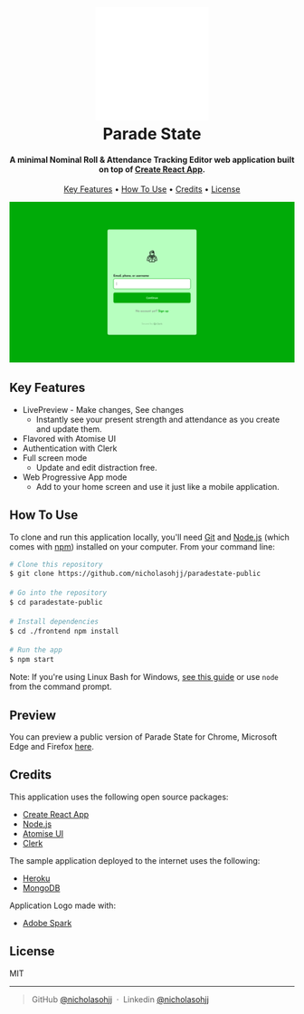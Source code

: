 
<h1 align="center">
  <br>
  <a href="https://paradestate-public.herokuapp.com/"><img src=images/logotransparent1.png alt="Markdownify" width="200"></a>
  <br>
    Parade State
  <br>
</h1>

<h4 align="center">A minimal Nominal Roll & Attendance Tracking Editor web application built on top of <a href="https://create-react-app.dev/" target="_blank">Create React App</a>.</h4>

<p align="center">
  <a href="#key-features">Key Features</a> •
  <a href="#how-to-use">How To Use</a> •
  <a href="#credits">Credits</a> •
  <a href="#license">License</a>
</p>

![screenshot](images/homescreen.png)

## Key Features

* LivePreview - Make changes, See changes
  - Instantly see your present strength and attendance as you create and update them.
* Flavored with Atomise UI
* Authentication with Clerk
* Full screen mode
  - Update and edit distraction free.
* Web Progressive App mode
  - Add to your home screen and use it just like a mobile application.

## How To Use

To clone and run this application locally, you'll need [Git](https://git-scm.com) and [Node.js](https://nodejs.org/en/download/) (which comes with [npm](http://npmjs.com)) installed on your computer. From your command line:

```bash
# Clone this repository
$ git clone https://github.com/nicholasohjj/paradestate-public

# Go into the repository
$ cd paradestate-public

# Install dependencies
$ cd ./frontend npm install

# Run the app
$ npm start 
```

Note: If you're using Linux Bash for Windows, [see this guide](https://www.howtogeek.com/261575/how-to-run-graphical-linux-desktop-applications-from-windows-10s-bash-shell/) or use `node` from the command prompt.


## Preview

You can preview a public version of Parade State for Chrome, Microsoft Edge and Firefox [here](https://paradestate-public.herokuapp.com/).

## Credits

This application uses the following open source packages:

- [Create React App](https://create-react-app.dev/)
- [Node.js](https://nodejs.org/)
- [Atomise UI](https://atomizecode.com/)
- [Clerk](https://clerk.dev/)


The sample application deployed to the internet uses the following:

- [Heroku](https://www.heroku.com/)
- [MongoDB](https://www.mongodb.com/)

Application Logo made with:

- [Adobe Spark](https://spark.adobe.com/sp/)

## License

MIT

---

> GitHub [@nicholasohjj](https://github.com/nicholasohjj) &nbsp;&middot;&nbsp;
> Linkedin [@nicholasohjj](https://www.linkedin.com/in/nicholasohjj)


